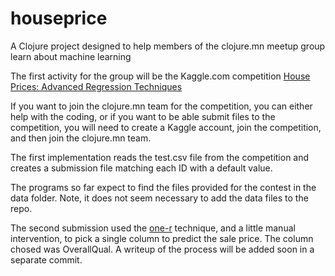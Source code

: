 # houseprice

A Clojure project designed to help members of the clojure.mn meetup group learn about machine learning

The first activity for the group will be the Kaggle.com competition 
[House Prices: Advanced Regression Techniques](https://www.kaggle.com/c/house-prices-advanced-regression-techniques)

If you want to join the clojure.mn team for the competition, you can either help with the coding, or 
if you want to be able submit files to the competition, you will need to create a Kaggle account,
join the competition, and then join the clojure.mn team.

The first implementation reads the test.csv file from the competition and creates a submission file
matching each ID with a default value.


The programs so far expect to find the files provided for the contest in the data folder.  Note, it does
not seem necessary to add the data files to the repo.


The second submission used the [one-r](docs/one-r.md) technique, and a little manual intervention, to pick a single column
to predict the sale price.  The column chosed was OverallQual.  A writeup of the process will be added 
soon in a separate commit.
